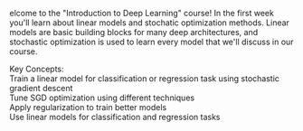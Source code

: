 elcome to the "Introduction to Deep Learning" course! In the first week you'll learn about linear models and stochatic optimization methods. Linear models are basic building blocks for many deep architectures, and stochastic optimization is used to learn every model that we'll discuss in our course.

Key Concepts:  
    Train a linear model for classification or regression task using stochastic gradient descent  
    Tune SGD optimization using different techniques  
    Apply regularization to train better models  
    Use linear models for classification and regression tasks

